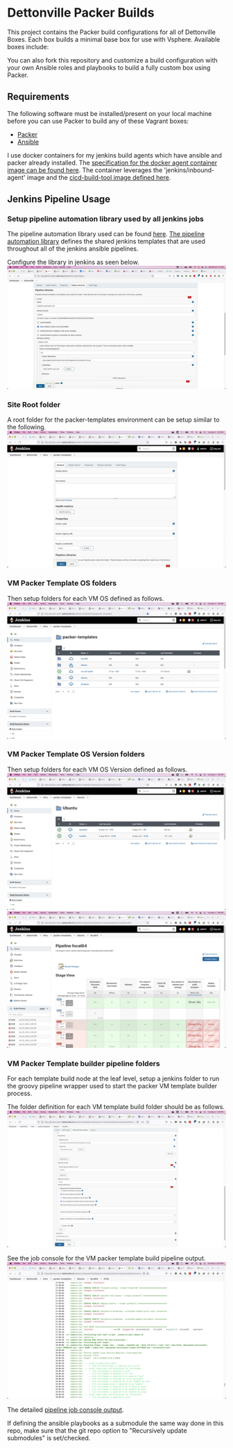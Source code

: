 # Dettonville Packer Builds

This project contains the Packer build configurations for all of Dettonville Boxes. Each box builds a minimal base box for use with Vsphere. Available boxes include:

You can also fork this repository and customize a build configuration with your own Ansible roles and playbooks to build a fully custom box using Packer. 

## Requirements

The following software must be installed/present on your local machine before you can use Packer to build any of these Vagrant boxes:

  - [Packer](http://www.packer.io/)
  - [Ansible](https://docs.ansible.com/ansible/latest/installation_guide/intro_installation.html)

I use docker containers for my jenkins build agents which have ansible and packer already installed.
The [specification for the docker agent container image can be found here](https://github.com/lj020326/jenkins-docker-agent/blob/master/image/jenkins-cicd-agent/Dockerfile).
The container leverages the 'jenkins/inbound-agent' image and the [cicd-build-tool image defined here](https://github.com/lj020326/jenkins-docker-agent/blob/master/image/cicd-build-tools/Dockerfile). 

## Jenkins Pipeline Usage

### Setup pipeline automation library used by all jenkins jobs
The pipeline automation library used can be found [here](https://github.com/lj020326/pipeline-automation-lib).
[The pipeline automation library](https://github.com/lj020326/pipeline-automation-lib) defines the shared jenkins templates that are used throughout all of the jenkins ansible pipelines.  

Configure the library in jenkins as seen below.
![Jenkins - Configure shared Pipeline Automation Library](./docs/screenshots/packer-templates-00-pipeline-library.png)


### Site Root folder

A root folder for the packer-templates environment can be setup similar to the following.
![Site Root](./docs/screenshots/packer-templates-0-toplevel.png)

### VM Packer Template OS folders

Then setup folders for each VM OS defined as follows.
![Site Environments](./docs/screenshots/packer-templates-1a-os.png)


### VM Packer Template OS Version folders

Then setup folders for each VM OS Version defined as follows.
![Site Environments](./docs/screenshots/packer-templates-1a-os-versions.png)
![Site Environments](./docs/screenshots/packer-templates-1a-os-version-builds.png)

### VM Packer Template builder pipeline folders

For each template build node at the leaf level, setup a jenkins folder to run the groovy pipeline wrapper used to start the packer VM template builder process.

The folder definition for each VM template build folder should be as follows.
![Site Environments](./docs/screenshots/packer-templates-1a-template-build-wrapper.png)

See the job console for the VM packer template build pipeline output.
![Job Console Output](./docs/screenshots/packer-templates-1a-template-build-output.png)

The detailed [pipeline job console output](./docs/jenkins-consoleText-packer-build-ubuntu-log.md).

If defining the ansible playbooks as a submodule the same way done in this repo, make sure that the git repo option to "Recursively update submodules" is set/checked.
